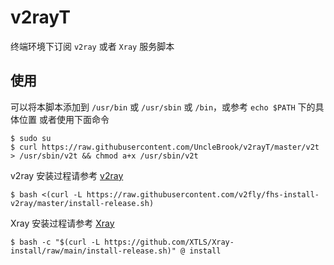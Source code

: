# v2rayT

终端环境下订阅 `v2ray` 或者 `Xray` 服务脚本

## 使用
可以将本脚本添加到  `/usr/bin` 或 `/usr/sbin` 或 `/bin`，或参考 `echo $PATH` 下的具体位置
或者使用下面命令
```
$ sudo su
$ curl https://raw.githubusercontent.com/UncleBrook/v2rayT/master/v2t > /usr/sbin/v2t && chmod a+x /usr/sbin/v2t
```

v2ray 安装过程请参考 [v2ray](https://github.com/v2fly/fhs-install-v2ray/blob/master/README.zh-Hans-CN.md)
```
$ bash <(curl -L https://raw.githubusercontent.com/v2fly/fhs-install-v2ray/master/install-release.sh)
```

Xray 安装过程请参考 [Xray](https://github.com/XTLS/Xray-install)
```
$ bash -c "$(curl -L https://github.com/XTLS/Xray-install/raw/main/install-release.sh)" @ install
```
